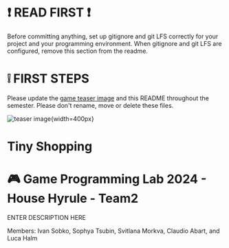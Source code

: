 
# :exclamation: READ FIRST :exclamation:
Before committing anything, set up gitignore and git LFS correctly for your project and your programming environment. When gitignore and git LFS are configured, remove this section from the readme.

# :grey_exclamation: FIRST STEPS
Please update the [game teaser image](game_teaser.jpg) and this README throughout the semester. Please don't rename, move or delete these files.

![teaser image](game_teaser.jpg){width=400px}
# Tiny Shopping
# :video_game: Game Programming Lab 2024 - House Hyrule - Team2

ENTER DESCRIPTION HERE

Members: Ivan Sobko, Sophya Tsubin, Svitlana Morkva, Claudio Abart, and Luca Halm
